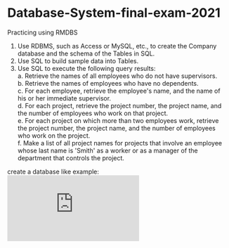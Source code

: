 # Database-System-final-exam-2021
Practicing using RMDBS
1. Use RDBMS, such as Access or MySQL, etc., to create the Company database and the schema of the Tables in SQL.
2. Use SQL to build sample data into Tables.
3. Use SQL to execute the following query results:  
  a. Retrieve the names of all employees who do not have supervisors.  
  b. Retrieve the names of employees who have no dependents.  
  c. For each employee, retrieve the employee\'s name, and the name of his or her immediate supervisor.  
  d. For each project, retrieve the project number, the project name, and the number of employees who work on that project.  
  e. For each project on which more than two employees work, retrieve the project number, the project name, and the number of employees who work on the project.  
  f. Make a list of all project names for projects that involve an employee whose last name is \'Smith\' as a worker or as a manager of the department that controls the project.  

create a database like example:  
![database example](https://github.com/nau90535/Database-System-final-exam-2021/blob/main/database_example.pdf)
